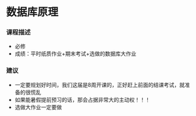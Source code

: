 # 数据库原理

### 课程描述

- 必修
- 成绩：平时纸质作业+期末考试+选做的数据库大作业

### 建议

- 一定要规划好时间，我们这届是8周开课的，正好赶上前面的结课考试，就准备的很慌乱
- 如果能暑假提前预习的话，那会占据非常大的主动权！！！
- 选做大作业一定要做
